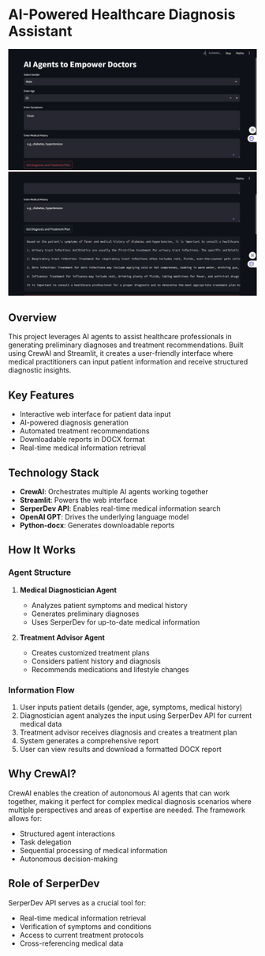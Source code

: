 # AI-Powered Healthcare Diagnosis Assistant

![Query Example](Images/query.png)
![Response Example](Images/response.png)

## Overview
This project leverages AI agents to assist healthcare professionals in generating preliminary diagnoses and treatment recommendations. Built using CrewAI and Streamlit, it creates a user-friendly interface where medical practitioners can input patient information and receive structured diagnostic insights.

## Key Features
- Interactive web interface for patient data input
- AI-powered diagnosis generation
- Automated treatment recommendations
- Downloadable reports in DOCX format
- Real-time medical information retrieval

## Technology Stack
- **CrewAI**: Orchestrates multiple AI agents working together
- **Streamlit**: Powers the web interface
- **SerperDev API**: Enables real-time medical information search
- **OpenAI GPT**: Drives the underlying language model
- **Python-docx**: Generates downloadable reports

## How It Works

### Agent Structure
1. **Medical Diagnostician Agent**
   - Analyzes patient symptoms and medical history
   - Generates preliminary diagnoses
   - Uses SerperDev for up-to-date medical information

2. **Treatment Advisor Agent**
   - Creates customized treatment plans
   - Considers patient history and diagnosis
   - Recommends medications and lifestyle changes

### Information Flow
1. User inputs patient details (gender, age, symptoms, medical history)
2. Diagnostician agent analyzes the input using SerperDev API for current medical data
3. Treatment advisor receives diagnosis and creates a treatment plan
4. System generates a comprehensive report
5. User can view results and download a formatted DOCX report

## Why CrewAI?
CrewAI enables the creation of autonomous AI agents that can work together, making it perfect for complex medical diagnosis scenarios where multiple perspectives and areas of expertise are needed. The framework allows for:
- Structured agent interactions
- Task delegation
- Sequential processing of medical information
- Autonomous decision-making

## Role of SerperDev
SerperDev API serves as a crucial tool for:
- Real-time medical information retrieval
- Verification of symptoms and conditions
- Access to current treatment protocols
- Cross-referencing medical data

